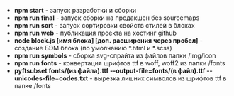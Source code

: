 * **npm start** - запуск разработки и сборки
* **npm run final** - запуск сборки на продакшен без sourcemaps
* **npm run sort** - запуск сортировки свойств стилей в блоках
* **npm run web** - публикация проекта на хостинг github
* **node block.js [имя блока] [доп. расширения через пробел]** - создание БЭМ блока (по умолчанию *.html и *.scss)
* **npm run symbols** - сборка svg-спрайта из файлов папки /img/icon
* **npm run fonts** - конвертация шрифтов ttf в woff, woff2 из папки /fonts
* **pyftsubset fonts/(из файла).ttf --output-file=fonts/(в файл).ttf --unicodes-file=codes.txt** - вырезка лишних символов из шрифтов ttf в папке /fonts